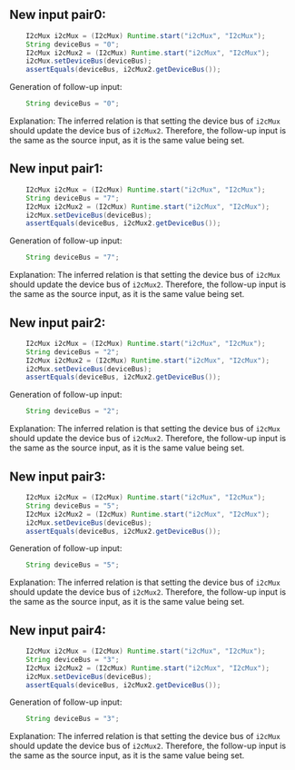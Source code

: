 ## New input pair0:
```java
    I2cMux i2cMux = (I2cMux) Runtime.start("i2cMux", "I2cMux");
    String deviceBus = "0";
    I2cMux i2cMux2 = (I2cMux) Runtime.start("i2cMux", "I2cMux");
    i2cMux.setDeviceBus(deviceBus);
    assertEquals(deviceBus, i2cMux2.getDeviceBus());
```
Generation of follow-up input:
```java
    String deviceBus = "0";
```
Explanation: The inferred relation is that setting the device bus of `i2cMux` should update the device bus of `i2cMux2`. Therefore, the follow-up input is the same as the source input, as it is the same value being set.

## New input pair1:
```java
    I2cMux i2cMux = (I2cMux) Runtime.start("i2cMux", "I2cMux");
    String deviceBus = "7";
    I2cMux i2cMux2 = (I2cMux) Runtime.start("i2cMux", "I2cMux");
    i2cMux.setDeviceBus(deviceBus);
    assertEquals(deviceBus, i2cMux2.getDeviceBus());
```
Generation of follow-up input:
```java
    String deviceBus = "7";
```
Explanation: The inferred relation is that setting the device bus of `i2cMux` should update the device bus of `i2cMux2`. Therefore, the follow-up input is the same as the source input, as it is the same value being set.

## New input pair2:
```java
    I2cMux i2cMux = (I2cMux) Runtime.start("i2cMux", "I2cMux");
    String deviceBus = "2";
    I2cMux i2cMux2 = (I2cMux) Runtime.start("i2cMux", "I2cMux");
    i2cMux.setDeviceBus(deviceBus);
    assertEquals(deviceBus, i2cMux2.getDeviceBus());
```
Generation of follow-up input:
```java
    String deviceBus = "2";
```
Explanation: The inferred relation is that setting the device bus of `i2cMux` should update the device bus of `i2cMux2`. Therefore, the follow-up input is the same as the source input, as it is the same value being set.

## New input pair3:
```java
    I2cMux i2cMux = (I2cMux) Runtime.start("i2cMux", "I2cMux");
    String deviceBus = "5";
    I2cMux i2cMux2 = (I2cMux) Runtime.start("i2cMux", "I2cMux");
    i2cMux.setDeviceBus(deviceBus);
    assertEquals(deviceBus, i2cMux2.getDeviceBus());
```
Generation of follow-up input:
```java
    String deviceBus = "5";
```
Explanation: The inferred relation is that setting the device bus of `i2cMux` should update the device bus of `i2cMux2`. Therefore, the follow-up input is the same as the source input, as it is the same value being set.

## New input pair4:
```java
    I2cMux i2cMux = (I2cMux) Runtime.start("i2cMux", "I2cMux");
    String deviceBus = "3";
    I2cMux i2cMux2 = (I2cMux) Runtime.start("i2cMux", "I2cMux");
    i2cMux.setDeviceBus(deviceBus);
    assertEquals(deviceBus, i2cMux2.getDeviceBus());
```
Generation of follow-up input:
```java
    String deviceBus = "3";
```
Explanation: The inferred relation is that setting the device bus of `i2cMux` should update the device bus of `i2cMux2`. Therefore, the follow-up input is the same as the source input, as it is the same value being set.
